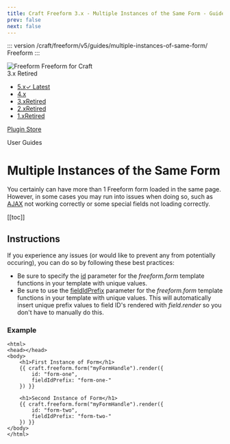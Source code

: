 ```yaml
---
title: Craft Freeform 3.x - Multiple Instances of the Same Form - Guide
prev: false
next: false
---
```


<meta property="og:image" content="https://docs.solspace.com/extras/social/craft/freeform/freeform.png" />

::: version /craft/freeform/v5/guides/multiple-instances-of-same-form/
Freeform
:::

<div id="pr-heading">
    <img src="https://docs.solspace.com/extras/icons/products/freeform-icon.png" alt="Freeform" class="pr-image">
    <span class="pr-name">Freeform</span>
    <span class="pr-category">for Craft</span>
    <div class="pr-v-wrapper">
        <div class="pr-v">
            <span class="pr-v-v">3.x</span>
            <span class="pr-v-type pr-retired">Retired</span>
            <span class="pr-v-arrow arrow down"></span>
        </div>
        <ul class="pr-v-list">
            <li><a href="/craft/freeform/v5/">5.x<span class="pr-v-type pr-latest">✓ Latest</span></a></li>
            <li><a href="/craft/freeform/v4/">4.x</a></li>
            <li><a href="/craft/freeform/v3/">3.x<span class="pr-v-type pr-retired">Retired</span></a></li>
            <li><a href="/craft/freeform/v2/">2.x<span class="pr-v-type pr-retired">Retired</span></a></li>
            <li><a href="/craft/freeform/v1/">1.x<span class="pr-v-type pr-retired">Retired</span></a></li>
        </ul>
    </div>
    <div class="pr-buy">
        <a href="https://plugins.craftcms.com/freeform" class="button button-blue"><span class="external-url">Plugin Store</span></a>
    </div>
</div>

<span class="page-section">User Guides</span>

# Multiple Instances of the Same Form

You certainly can have more than 1 Freeform form loaded in the same page. However, in some cases you may run into issues when doing so, such as [AJAX](../templating/ajax-forms.md) not working correctly or some special fields not loading correctly.


[[toc]]


<div class="content-block">

## Instructions

If you experience any issues (or would like to prevent any from potentially occuring), you can do so by following these best practices:

- Be sure to specify the [id](../template-functions/freeform.form.md#param-id) parameter for the _freeform.form_ template functions in your template with unique values.
- Be sure to use the [fieldIdPrefix](../template-functions/freeform.form.md#param-fieldidprefix) parameter for the _freeform.form_ template functions in your template with unique values. This will automatically insert unique prefix values to field ID's rendered with _field.render_ so you don't have to manually do this.

### Example

``` twig {5-8,11-14}
<html>
<head></head>
<body>
    <h1>First Instance of Form</h1>
    {{ craft.freeform.form("myFormHandle").render({
        id: "form-one",
        fieldIdPrefix: "form-one-"
    }) }}

    <h1>Second Instance of Form</h1>
    {{ craft.freeform.form("myFormHandle").render({
        id: "form-two",
        fieldIdPrefix: "form-two-"
    }) }}
</body>
</html>
```

</div>